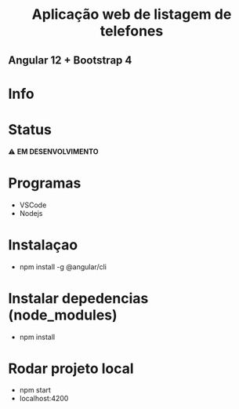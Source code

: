 <h1 align="center">Aplicação web de listagem de telefones</h1>

## Angular 12 + Bootstrap 4

# Info

# Status
:warning: <b>EM DESENVOLVIMENTO</b>

# Programas

- VSCode
- Nodejs

# Instalaçao

- npm install -g @angular/cli

# Instalar depedencias (node_modules)

- npm install

# Rodar projeto local

- npm start
- localhost:4200